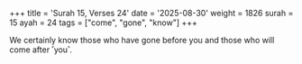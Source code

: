 +++
title = 'Surah 15, Verses 24'
date = '2025-08-30'
weight = 1826
surah = 15
ayah = 24
tags = ["come", "gone", "know"]
+++

We certainly know those who have gone before you and those who will come after ˹you˺.